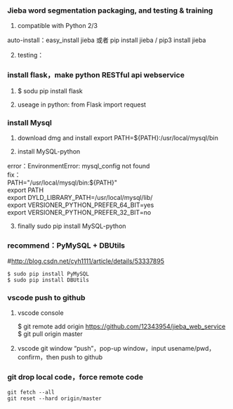 

### Jieba word segmentation packaging, and testing & training ###

1. compatible with Python 2/3

auto-install：easy_install jieba 或者 pip install jieba / pip3 install jieba

2. testing：


### install flask，make python RESTful api webservice ###

1. $ sodu pip install flask

2. useage in python:
	from Flask import request


### install Mysql ###
1. download dmg and install
	export PATH=${PATH}:/usr/local/mysql/bin

2. install	MySQL-python

error：EnvironmentError: mysql_config not found  
fix：  
PATH="/usr/local/mysql/bin:${PATH}"  
export PATH  
export DYLD_LIBRARY_PATH=/usr/local/mysql/lib/  
export VERSIONER_PYTHON_PREFER_64_BIT=yes  
export VERSIONER_PYTHON_PREFER_32_BIT=no  

3. finally
sudo pip install MySQL-python  


### recommend：PyMySQL + DBUtils ###

#http://blog.csdn.net/cyh1111/article/details/53337895

	$ sudo pip install PyMySQL
	$ sudo pip install DBUtils

### vscode push to github ###

1. vscode console

	$ git remote add origin https://github.com/12343954/jieba_web_service  
	$ git pull origin master

2. vscode git window “push”，pop-up window，input usename/pwd，confirm，then push to github


### git drop local code，force remote code

	git fetch --all
	git reset --hard origin/master
	







